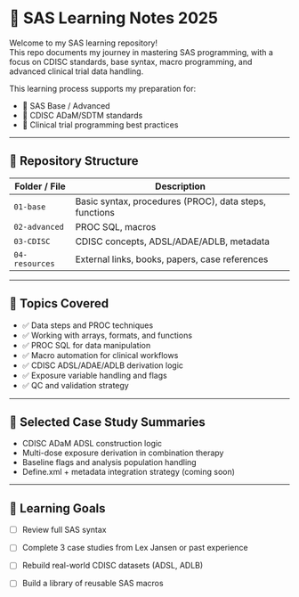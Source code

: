 # 📘 SAS Learning Notes 2025

Welcome to my SAS learning repository!  
This repo documents my journey in mastering SAS programming, with a focus on CDISC standards, base syntax, macro programming, and advanced clinical trial data handling.

This learning process supports my preparation for:
- 🧪 SAS Base / Advanced
- 🧬 CDISC ADaM/SDTM standards
- 💼 Clinical trial programming best practices

---

## 📂 Repository Structure

| Folder / File | Description |
|---------------|-------------|
| `01-base` | Basic syntax, procedures (PROC), data steps, functions |
| `02-advanced` | PROC SQL, macros |
| `03-CDISC` | CDISC concepts, ADSL/ADAE/ADLB, metadata |
| `04-resources` | External links, books, papers, case references |

---

## 🧠 Topics Covered

- ✅ Data steps and PROC techniques
- ✅ Working with arrays, formats, and functions
- ✅ PROC SQL for data manipulation
- ✅ Macro automation for clinical workflows
- ✅ CDISC ADSL/ADAE/ADLB derivation logic
- ✅ Exposure variable handling and flags
- ✅ QC and validation strategy

---

## 🔗 Selected Case Study Summaries

- CDISC ADaM ADSL construction logic  
- Multi-dose exposure derivation in combination therapy  
- Baseline flags and analysis population handling  
- Define.xml + metadata integration strategy (coming soon)

---

## 🎯 Learning Goals 

- [ ] Review full SAS syntax
- [ ] Complete 3 case studies from Lex Jansen or past experience
- [ ] Rebuild real-world CDISC datasets (ADSL, ADLB)
- [ ] Build a library of reusable SAS macros




